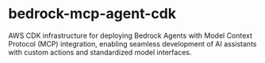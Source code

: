 # bedrock-mcp-agent-cdk
AWS CDK infrastructure for deploying Bedrock Agents with Model Context Protocol (MCP) integration, enabling seamless development of AI assistants with custom actions and standardized model interfaces.
